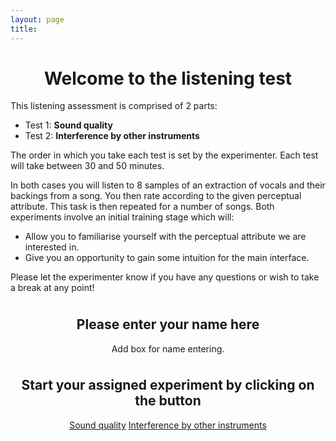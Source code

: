 ```yaml
---
layout: page
title:
---
```


<h1 style="text-align: center;">Welcome to the listening test</h1>

This listening assessment is comprised of 2 parts:

* Test 1: **Sound quality**
* Test 2: **Interference by other instruments**

The order in which you take each test is set by the experimenter.
Each test will take between 30 and 50 minutes.

In both cases you will listen to 8 samples of an extraction of vocals and their
backings from a song. You then rate according to the given perceptual attribute.
This task is then repeated for a number of songs.
Both experiments involve an initial training stage which will:

- Allow you to familiarise yourself with the perceptual attribute we are
  interested in.
- Give you an opportunity to gain some intuition for the main interface.

Please let the experimenter know if you have any questions or wish to take a
break at any point!

<div style="text-align: center;">

  <h2 style="margin-top: 1cm;">Please enter your name here</h2>
  Add box for name entering.

  <h2 style="margin-top: 1cm;">Start your assigned experiment by clicking on the button</h2>

  <a href="{{ site.url }}/familiarisation_quality" id="btn-quality" data-inline="true"
          class="ui-btn ui-btn-inline ui-shadow ui-corner-all ui-icon-carat-r ui-btn-icon-right"
          style="min-width: 350px;">Sound quality</a>
  <a href="{{ site.url }}/familiarisation_interferer" id="btn-interferer" data-inline="true"
          class=" ui-btn ui-btn-inline ui-shadow ui-corner-all ui-icon-carat-r ui-btn-icon-right"
          style="min-width: 350px;">Interference by other instruments</a>

</div>

